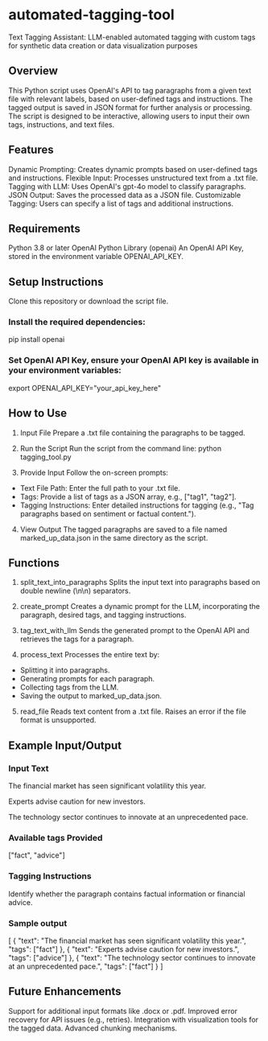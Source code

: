 # automated-tagging-tool
Text Tagging Assistant: LLM-enabled automated tagging with custom tags for synthetic data creation or data visualization purposes

## Overview
This Python script uses OpenAI's API to tag paragraphs from a given text file with relevant labels, based on user-defined tags and instructions. The tagged output is saved in JSON format for further analysis or processing. The script is designed to be interactive, allowing users to input their own tags, instructions, and text files.

## Features
Dynamic Prompting: Creates dynamic prompts based on user-defined tags and instructions.
Flexible Input: Processes unstructured text from a .txt file.
Tagging with LLM: Uses OpenAI's gpt-4o model to classify paragraphs.
JSON Output: Saves the processed data as a JSON file.
Customizable Tagging: Users can specify a list of tags and additional instructions.

## Requirements
Python 3.8 or later
OpenAI Python Library (openai)
An OpenAI API Key, stored in the environment variable OPENAI_API_KEY.

## Setup Instructions
Clone this repository or download the script file.

### Install the required dependencies:
pip install openai

### Set OpenAI API Key, ensure your OpenAI API key is available in your environment variables:
export OPENAI_API_KEY="your_api_key_here"

## How to Use
1. Input File
Prepare a .txt file containing the paragraphs to be tagged.

2. Run the Script
Run the script from the command line:
python tagging_tool.py

3. Provide Input
Follow the on-screen prompts:
- Text File Path: Enter the full path to your .txt file.
- Tags: Provide a list of tags as a JSON array, e.g., ["tag1", "tag2"].
- Tagging Instructions: Enter detailed instructions for tagging (e.g., "Tag paragraphs based on sentiment or factual content.").

4. View Output
The tagged paragraphs are saved to a file named marked_up_data.json in the same directory as the script.

## Functions
1. split_text_into_paragraphs
Splits the input text into paragraphs based on double newline (\n\n) separators.

2. create_prompt
Creates a dynamic prompt for the LLM, incorporating the paragraph, desired tags, and tagging instructions.

3. tag_text_with_llm
Sends the generated prompt to the OpenAI API and retrieves the tags for a paragraph.

4. process_text
Processes the entire text by:
- Splitting it into paragraphs.
- Generating prompts for each paragraph.
- Collecting tags from the LLM.
- Saving the output to marked_up_data.json.

5. read_file
Reads text content from a .txt file. Raises an error if the file format is unsupported.

## Example Input/Output

### Input Text
The financial market has seen significant volatility this year.

Experts advise caution for new investors.

The technology sector continues to innovate at an unprecedented pace.

### Available tags Provided
["fact", "advice"]

### Tagging Instructions
Identify whether the paragraph contains factual information or financial advice.

### Sample output
[
    {
        "text": "The financial market has seen significant volatility this year.",
        "tags": ["fact"]
    },
    {
        "text": "Experts advise caution for new investors.",
        "tags": ["advice"]
    },
    {
        "text": "The technology sector continues to innovate at an unprecedented pace.",
        "tags": ["fact"]
    }
]

## Future Enhancements
Support for additional input formats like .docx or .pdf.
Improved error recovery for API issues (e.g., retries).
Integration with visualization tools for the tagged data.
Advanced chunking mechanisms.
